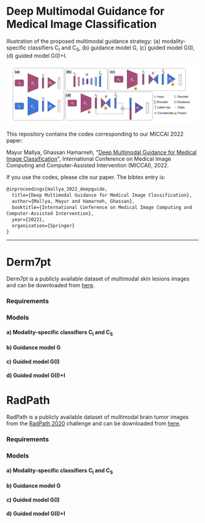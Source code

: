 # Deep Multimodal Guidance for Medical Image Classification

Illustration of the proposed multimodal guidance strategy: (a) modality-specific classifiers C<sub>I</sub> and C<sub>S</sub>, (b) guidance model G, (c) guided model G(I), (d) guided model G(I)+I.

![](/imgs/MMG.png)


This repository contains the codes corresponding to our MICCAI 2022 paper:

Mayur Mallya, Ghassan Hamarneh, "[Deep Multimodal Guidance for Medical Image Classification](https://arxiv.org/pdf/2203.05683.pdf)", International Conference on Medical Image Computing and Computer-Assisted Intervention (MICCAI), 2022.

If you use the codes, please cite our paper. The bibtex entry is:
<!-- Add the pages in the bib -->
```
@inproceedings{mallya_2022_deepguide,
  title={Deep Multimodal Guidance for Medical Image Classification},
  author={Mallya, Mayur and Hamarneh, Ghassan},
  booktitle={International Conference on Medical Image Computing and Computer-Assisted Intervention},
  year={2022},
  organization={Springer}
}
```
---

# Derm7pt

Derm7pt is a publicly available dataset of multimodal skin lesions images and can be downloaded from [here](https://github.com/jeremykawahara/derm7pt).

### Requirements

### Models

#### a) Modality-specific classifiers C<sub>I</sub> and C<sub>S</sub>

#### b) Guidance model G

#### c) Guided model G(I)

#### d) Guided model G(I)+I

# RadPath

RadPath is a publicly available dataset of multimodal brain tumor images from the [RadPath 2020](https://miccai.westus2.cloudapp.azure.com/competitions/1) challenge and can be downloaded from [here](http://miccai2020-data.eastus.cloudapp.azure.com/).

### Requirements

### Models

#### a) Modality-specific classifiers C<sub>I</sub> and C<sub>S</sub>

#### b) Guidance model G

#### c) Guided model G(I)

#### d) Guided model G(I)+I
